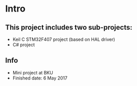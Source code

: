 # Intro
## This project includes two sub-projects:
+ Keil C STM32F407 project (based on HAL driver)
+ C# project 
## Info
- Mini project at BKU
- Finished date: 6 May 2017
